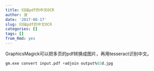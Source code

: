 ```yaml
---
title: 扫描pdf的中文OCR
author: 波
date: '2017-08-17'
slug: 扫描pdf的中文OCR
categories: []
tags: []
from_Rmd: yes
---
```


GraphicsMagick可以把多页的pdf转换成图片，再用tesseract识别中文。

```r
gm.exe convert input.pdf +adjoin output%02d.jpg
```

 
